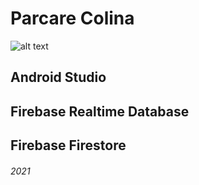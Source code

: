 # Parcare Colina

![alt text](http://alexandruepure.ro/assets/images/colina-1198x494.png)

## Android Studio 
## Firebase Realtime Database
## Firebase Firestore
###### 2021
